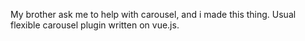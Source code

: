 My brother ask me to help with carousel, and i made this thing. 
Usual flexible carousel plugin written on vue.js.
